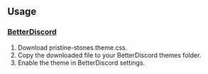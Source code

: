 ## Usage

### [BetterDiscord](https://betterdiscord.app)
1. Download pristine-stones.theme.css.
2. Copy the downloaded file to your BetterDiscord themes folder.
3. Enable the theme in BetterDiscord settings.